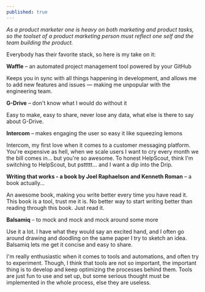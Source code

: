 ```yaml
---
published: true
---
```

_As a product marketer one is heavy on both marketing and product tasks, so the toolset of a product marketing person must reflect one self and the team building the product._

Everybody has their favorite stack, so here is my take on it:

**Waffle** – an automated project management tool powered by your GitHub

Keeps you in sync with all things happening in development, and allows me to add new features and issues — making me unpopular with the engineering team. 

**G-Drive** – don't know what I would do without it

Easy to make, easy to share, never lose any data, what else is there to say about G-Drive.

**Intercom** – makes engaging the user so easy it like squeezing lemons

Intercom, my first love when it comes to a customer messaging platform. You're expensive as hell, when we scale users I want to cry every month we the bill comes in... but you're so awesome. To honest HelpScout, think I'm switching to HelpScout, but psttttt... and I want a dip into the Drip.

**Writing that works - a book by Joel Raphaelson and Kenneth Roman** – a book actually...

An awesome book, making you write better every time you have read it. This book is a tool, trust me it is. No better way to start writing better than reading through this book. Just read it.

**Balsamiq** – to mock and mock and mock around some more

Use it a lot. I have what they would say an excited hand, and I often go around drawing and doodling on the same paper I try to sketch an idea. Balsamiq lets me get it concise and easy to share.

I'm really enthusiastic when it comes to tools and automations, and often try to experiment. Though, I think that tools are not so important, the important thing is to develop and keep optimizing the processes behind them. Tools are just fun to use and set up, but some serious thought must be implemented in the whole process, else they are useless.
